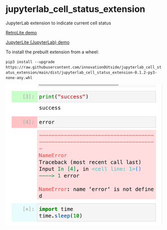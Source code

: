 # jupyterlab_cell_status_extension
JupyterLab extension to indicate current cell status

[RetroLite demo](https://innovationoutside.github.io/jupyterlab_cell_status_extension/retro/notebooks/?path=jupyterlab_cell_status_demo.ipynb)

[JupyterLite (JupyterLab) demo](https://innovationoutside.github.io/jupyterlab_cell_status_extension/lab?path=jupyterlab_cell_status_demo.ipynb)

To install the prebuilt extension from a wheel:

`pip3 install --upgrade https://raw.githubusercontent.com/innovationOUtside/jupyterlab_cell_status_extension/main/dist/jupyterlab_cell_status_extension-0.1.2-py3-none-any.whl`

![](./images/cell_status.png)